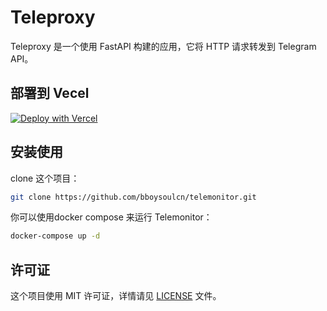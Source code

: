 # Teleproxy

Teleproxy 是一个使用 FastAPI 构建的应用，它将 HTTP 请求转发到 Telegram API。

## 部署到 Vecel

[![Deploy with Vercel](https://vercel.com/button)](https://vercel.com/new/clone?repository-url=https%3A%2F%2Fgithub.com%2Fbboysoulcn%2Fteleproxy%2Ftree%2Fdevelop)

## 安装使用

clone 这个项目：

```bash
git clone https://github.com/bboysoulcn/telemonitor.git
```

你可以使用docker compose 来运行 Telemonitor：

```bash
docker-compose up -d
```

## 许可证

这个项目使用 MIT 许可证，详情请见 [LICENSE](LICENSE) 文件。


